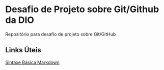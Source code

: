 # Desafio de Projeto sobre Git/Github da DIO
Repositório para desafio de projeto sobre Git/GitHub

## Links Úteis
[Sintaxe Básica Markdown](https://www.markdownguide.org/basic-syntax/)
